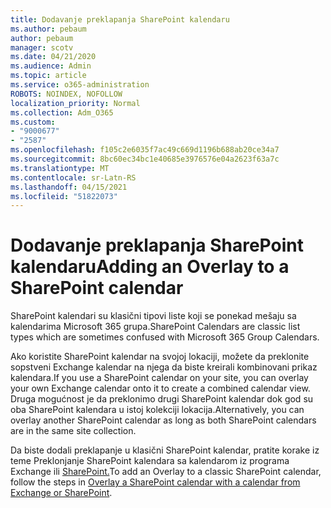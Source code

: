```yaml
---
title: Dodavanje preklapanja SharePoint kalendaru
ms.author: pebaum
author: pebaum
manager: scotv
ms.date: 04/21/2020
ms.audience: Admin
ms.topic: article
ms.service: o365-administration
ROBOTS: NOINDEX, NOFOLLOW
localization_priority: Normal
ms.collection: Adm_O365
ms.custom:
- "9000677"
- "2587"
ms.openlocfilehash: f105c2e6035f7ac49c669d1196b688ab20ce34a7
ms.sourcegitcommit: 8bc60ec34bc1e40685e3976576e04a2623f63a7c
ms.translationtype: MT
ms.contentlocale: sr-Latn-RS
ms.lasthandoff: 04/15/2021
ms.locfileid: "51822073"
---
```

# <a name="adding-an-overlay-to-a-sharepoint-calendar"></a><span data-ttu-id="e2308-102">Dodavanje preklapanja SharePoint kalendaru</span><span class="sxs-lookup"><span data-stu-id="e2308-102">Adding an Overlay to a SharePoint calendar</span></span>

<span data-ttu-id="e2308-103">SharePoint kalendari su klasični tipovi liste koji se ponekad mešaju sa kalendarima Microsoft 365 grupa.</span><span class="sxs-lookup"><span data-stu-id="e2308-103">SharePoint Calendars are classic list types which are sometimes confused with Microsoft 365 Group Calendars.</span></span>
 
<span data-ttu-id="e2308-104">Ako koristite SharePoint kalendar na svojoj lokaciji, možete da preklonite sopstveni Exchange kalendar na njega da biste kreirali kombinovani prikaz kalendara.</span><span class="sxs-lookup"><span data-stu-id="e2308-104">If you use a SharePoint calendar on your site, you can overlay your own Exchange calendar onto it to create a combined calendar view.</span></span> <span data-ttu-id="e2308-105">Druga mogućnost je da preklonimo drugi SharePoint kalendar dok god su oba SharePoint kalendara u istoj kolekciji lokacija.</span><span class="sxs-lookup"><span data-stu-id="e2308-105">Alternatively, you can overlay another SharePoint calendar as long as both SharePoint calendars are in the same site collection.</span></span>
 
<span data-ttu-id="e2308-106">Da biste dodali preklapanje u klasični SharePoint kalendar, pratite korake iz teme Preklonjanje SharePoint kalendara sa kalendarom iz programa Exchange ili [SharePoint.](https://support.office.com/article/Overlay-a-SharePoint-calendar-with-a-calendar-from-Exchange-or-SharePoint-4CAEBE59-3994-4A94-9322-B31ABB8A5E9A)</span><span class="sxs-lookup"><span data-stu-id="e2308-106">To add an Overlay to a classic SharePoint calendar, follow the steps in [Overlay a SharePoint calendar with a calendar from Exchange or SharePoint](https://support.office.com/article/Overlay-a-SharePoint-calendar-with-a-calendar-from-Exchange-or-SharePoint-4CAEBE59-3994-4A94-9322-B31ABB8A5E9A).</span></span>
